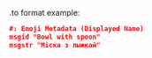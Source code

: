.to format example:  
```json
#: Emoji Metadata (Displayed Name)
msgid "Bowl with spoon"
msgstr "Міска з лыжкай"

```
